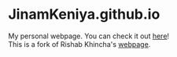 # JinamKeniya.github.io

My personal webpage. You can check it out [here](https://JinamKeniya.github.io/)!
<br>
This is a fork of Rishab Khincha's [webpage](https://github.com/rishabkhincha/rishabkhincha.github.io).
